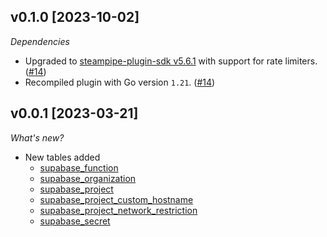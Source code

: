 ## v0.1.0 [2023-10-02]

_Dependencies_

- Upgraded to [steampipe-plugin-sdk v5.6.1](https://github.com/turbot/steampipe-plugin-sdk/blob/main/CHANGELOG.md#v561-2023-09-29) with support for rate limiters. ([#14](https://github.com/turbot/steampipe-plugin-supabase/pull/14))
- Recompiled plugin with Go version `1.21`. ([#14](https://github.com/turbot/steampipe-plugin-supabase/pull/14))

## v0.0.1 [2023-03-21]

_What's new?_

- New tables added
  - [supabase_function](https://hub.steampipe.io/plugins/turbot/supabase/tables/supabase_function)
  - [supabase_organization](https://hub.steampipe.io/plugins/turbot/supabase/tables/supabase_organization)
  - [supabase_project](https://hub.steampipe.io/plugins/turbot/supabase/tables/supabase_project)
  - [supabase_project_custom_hostname](https://hub.steampipe.io/plugins/turbot/supabase/tables/supabase_project_custom_hostname)
  - [supabase_project_network_restriction](https://hub.steampipe.io/plugins/turbot/supabase/tables/supabase_project_network_restriction)
  - [supabase_secret](https://hub.steampipe.io/plugins/turbot/supabase/tables/supabase_secret)
